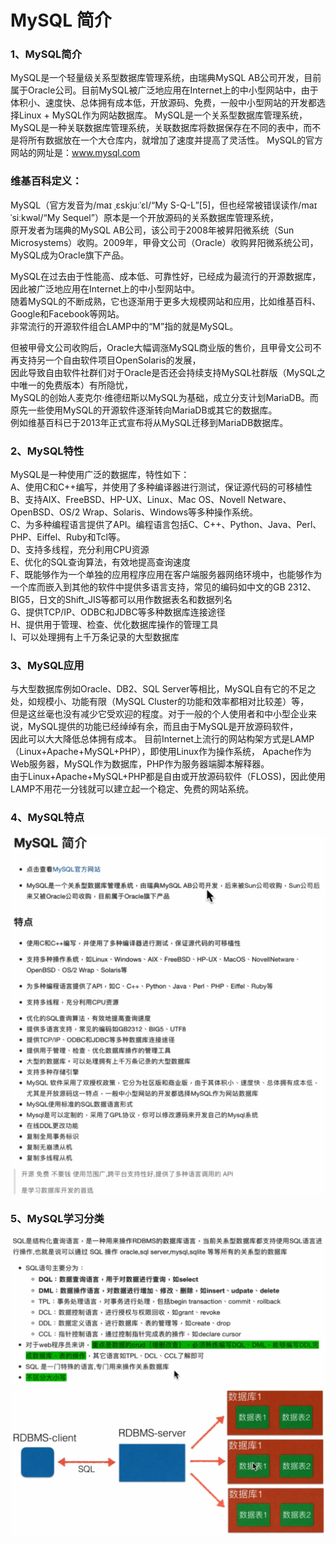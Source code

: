 MySQL 简介  
====

### 1、MySQL简介  
MySQL是一个轻量级关系型数据库管理系统，由瑞典MySQL AB公司开发，目前属于Oracle公司。目前MySQL被广泛地应用在Internet上的中小型网站中，由于体积小、速度快、总体拥有成本低，开放源码、免费，一般中小型网站的开发都选择Linux + MySQL作为网站数据库。
MySQL是一个关系型数据库管理系统，MySQL是一种关联数据库管理系统，关联数据库将数据保存在不同的表中，而不是将所有数据放在一个大仓库内，就增加了速度并提高了灵活性。
MySQL的官方网站的网址是：www.mysql.com  

### 维基百科定义：  
MySQL（官方发音为/maɪ ˌɛskjuːˈɛl/“My S-Q-L”[5]，但也经常被错误读作/maɪ ˈsiːkwəl/“My Sequel”）原本是一个开放源码的关系数据库管理系统，  
原开发者为瑞典的MySQL AB公司，该公司于2008年被昇阳微系统（Sun Microsystems）收购。2009年，甲骨文公司（Oracle）收购昇阳微系统公司，  
MySQL成为Oracle旗下产品。  

MySQL在过去由于性能高、成本低、可靠性好，已经成为最流行的开源数据库，因此被广泛地应用在Internet上的中小型网站中。  
随着MySQL的不断成熟，它也逐渐用于更多大规模网站和应用，比如维基百科、Google和Facebook等网站。  
非常流行的开源软件组合LAMP中的“M”指的就是MySQL。  

但被甲骨文公司收购后，Oracle大幅调涨MySQL商业版的售价，且甲骨文公司不再支持另一个自由软件项目OpenSolaris的发展，  
因此导致自由软件社群们对于Oracle是否还会持续支持MySQL社群版（MySQL之中唯一的免费版本）有所隐忧，  
MySQL的创始人麦克尔·维德纽斯以MySQL为基础，成立分支计划MariaDB。而原先一些使用MySQL的开源软件逐渐转向MariaDB或其它的数据库。  
例如维基百科已于2013年正式宣布将从MySQL迁移到MariaDB数据库。  


### 2、MySQL特性   
MySQL是一种使用广泛的数据库，特性如下：  
A、使用C和C++编写，并使用了多种编译器进行测试，保证源代码的可移植性  
B、支持AIX、FreeBSD、HP-UX、Linux、Mac OS、Novell Netware、OpenBSD、OS/2 Wrap、Solaris、Windows等多种操作系统。  
C、为多种编程语言提供了API。编程语言包括C、C++、Python、Java、Perl、PHP、Eiffel、Ruby和Tcl等。  
D、支持多线程，充分利用CPU资源  
E、优化的SQL查询算法，有效地提高查询速度  
F、既能够作为一个单独的应用程序应用在客户端服务器网络环境中，也能够作为一个库而嵌入到其他的软件中提供多语言支持，常见的编码如中文的GB 2312、BIG5，日文的Shift_JIS等都可以用作数据表名和数据列名  
G、提供TCP/IP、ODBC和JDBC等多种数据库连接途径  
H、提供用于管理、检查、优化数据库操作的管理工具  
I、可以处理拥有上千万条记录的大型数据库  

### 3、MySQL应用  
与大型数据库例如Oracle、DB2、SQL Server等相比，MySQL自有它的不足之处，如规模小、功能有限（MySQL Cluster的功能和效率都相对比较差）等，  
但是这丝毫也没有减少它受欢迎的程度。对于一般的个人使用者和中小型企业来说，MySQL提供的功能已经绰绰有余，而且由于MySQL是开放源码软件，  
因此可以大大降低总体拥有成本。 目前Internet上流行的网站构架方式是LAMP（Linux+Apache+MySQL+PHP），即使用Linux作为操作系统，
Apache作为Web服务器，MySQL作为数据库，PHP作为服务器端脚本解释器。  
由于Linux+Apache+MySQL+PHP都是自由或开放源码软件（FLOSS)，因此使用LAMP不用花一分钱就可以建立起一个稳定、免费的网站系统。  


### 4、MySQL特点  
![1_1_1](https://github.com/KissMyLady/MySQL/blob/master/Img/1_1_1.jpg)  


### 5、MySQL学习分类  
![1_1_2](https://github.com/KissMyLady/MySQL/blob/master/Img/MYSQL2.jpg)  
![1_1_3](https://github.com/KissMyLady/MySQL/blob/master/Img/RDBMS3.jpg)   






